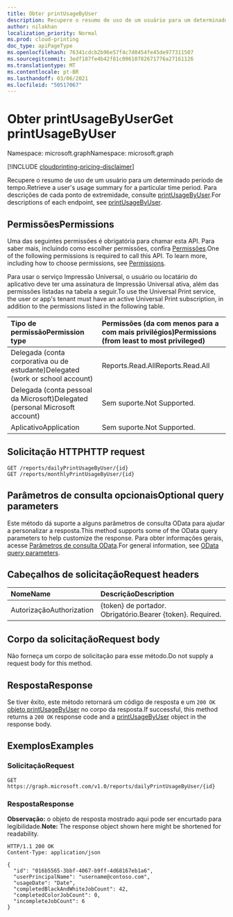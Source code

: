 ```yaml
---
title: Obter printUsageByUser
description: Recupere o resumo de uso de um usuário para um determinado período de tempo.
author: nilakhan
localization_priority: Normal
ms.prod: cloud-printing
doc_type: apiPageType
ms.openlocfilehash: 76341cdcb2b96e57f4c7d0454fe45de977311507
ms.sourcegitcommit: 3edf187fe4b42f81c09610782671776a27161126
ms.translationtype: MT
ms.contentlocale: pt-BR
ms.lasthandoff: 03/06/2021
ms.locfileid: "50517067"
---
```

# <a name="get-printusagebyuser"></a><span data-ttu-id="8d75d-103">Obter printUsageByUser</span><span class="sxs-lookup"><span data-stu-id="8d75d-103">Get printUsageByUser</span></span>
<span data-ttu-id="8d75d-104">Namespace: microsoft.graph</span><span class="sxs-lookup"><span data-stu-id="8d75d-104">Namespace: microsoft.graph</span></span>

[!INCLUDE [cloudprinting-pricing-disclaimer](../../includes/cloudprinting-pricing-disclaimer.md)]

<span data-ttu-id="8d75d-105">Recupere o resumo de uso de um usuário para um determinado período de tempo.</span><span class="sxs-lookup"><span data-stu-id="8d75d-105">Retrieve a user's usage summary for a particular time period.</span></span> <span data-ttu-id="8d75d-106">Para descrições de cada ponto de extremidade, consulte [printUsageByUser](../resources/printUsageByUser.md).</span><span class="sxs-lookup"><span data-stu-id="8d75d-106">For descriptions of each endpoint, see [printUsageByUser](../resources/printUsageByUser.md).</span></span>

## <a name="permissions"></a><span data-ttu-id="8d75d-107">Permissões</span><span class="sxs-lookup"><span data-stu-id="8d75d-107">Permissions</span></span>
<span data-ttu-id="8d75d-p102">Uma das seguintes permissões é obrigatória para chamar esta API. Para saber mais, incluindo como escolher permissões, confira [Permissões](/graph/permissions-reference).</span><span class="sxs-lookup"><span data-stu-id="8d75d-p102">One of the following permissions is required to call this API. To learn more, including how to choose permissions, see [Permissions](/graph/permissions-reference).</span></span>

<span data-ttu-id="8d75d-110">Para usar o serviço Impressão Universal, o usuário ou locatário do aplicativo deve ter uma assinatura de Impressão Universal ativa, além das permissões listadas na tabela a seguir.</span><span class="sxs-lookup"><span data-stu-id="8d75d-110">To use the Universal Print service, the user or app's tenant must have an active Universal Print subscription, in addition to the permissions listed in the following table.</span></span>

|<span data-ttu-id="8d75d-111">Tipo de permissão</span><span class="sxs-lookup"><span data-stu-id="8d75d-111">Permission type</span></span> | <span data-ttu-id="8d75d-112">Permissões (da com menos para a com mais privilégios)</span><span class="sxs-lookup"><span data-stu-id="8d75d-112">Permissions (from least to most privileged)</span></span> |
|:---------------|:--------------------------------------------|
|<span data-ttu-id="8d75d-113">Delegada (conta corporativa ou de estudante)</span><span class="sxs-lookup"><span data-stu-id="8d75d-113">Delegated (work or school account)</span></span>| <span data-ttu-id="8d75d-114">Reports.Read.All</span><span class="sxs-lookup"><span data-stu-id="8d75d-114">Reports.Read.All</span></span> |
|<span data-ttu-id="8d75d-115">Delegada (conta pessoal da Microsoft)</span><span class="sxs-lookup"><span data-stu-id="8d75d-115">Delegated (personal Microsoft account)</span></span>|<span data-ttu-id="8d75d-116">Sem suporte.</span><span class="sxs-lookup"><span data-stu-id="8d75d-116">Not Supported.</span></span>|
|<span data-ttu-id="8d75d-117">Aplicativo</span><span class="sxs-lookup"><span data-stu-id="8d75d-117">Application</span></span>|<span data-ttu-id="8d75d-118">Sem suporte.</span><span class="sxs-lookup"><span data-stu-id="8d75d-118">Not Supported.</span></span>|

## <a name="http-request"></a><span data-ttu-id="8d75d-119">Solicitação HTTP</span><span class="sxs-lookup"><span data-stu-id="8d75d-119">HTTP request</span></span>

<!-- {
  "blockType": "ignored"
}
-->
``` http
GET /reports/dailyPrintUsageByUser/{id}
GET /reports/monthlyPrintUsageByUser/{id}
```

## <a name="optional-query-parameters"></a><span data-ttu-id="8d75d-120">Parâmetros de consulta opcionais</span><span class="sxs-lookup"><span data-stu-id="8d75d-120">Optional query parameters</span></span>
<span data-ttu-id="8d75d-121">Este método dá suporte a alguns parâmetros de consulta OData para ajudar a personalizar a resposta.</span><span class="sxs-lookup"><span data-stu-id="8d75d-121">This method supports some of the OData query parameters to help customize the response.</span></span> <span data-ttu-id="8d75d-122">Para obter informações gerais, acesse [Parâmetros de consulta OData](/graph/query-parameters).</span><span class="sxs-lookup"><span data-stu-id="8d75d-122">For general information, see [OData query parameters](/graph/query-parameters).</span></span>

## <a name="request-headers"></a><span data-ttu-id="8d75d-123">Cabeçalhos de solicitação</span><span class="sxs-lookup"><span data-stu-id="8d75d-123">Request headers</span></span>
|<span data-ttu-id="8d75d-124">Nome</span><span class="sxs-lookup"><span data-stu-id="8d75d-124">Name</span></span>|<span data-ttu-id="8d75d-125">Descrição</span><span class="sxs-lookup"><span data-stu-id="8d75d-125">Description</span></span>|
|:---|:---|
|<span data-ttu-id="8d75d-126">Autorização</span><span class="sxs-lookup"><span data-stu-id="8d75d-126">Authorization</span></span>|<span data-ttu-id="8d75d-p104">{token} de portador. Obrigatório.</span><span class="sxs-lookup"><span data-stu-id="8d75d-p104">Bearer {token}. Required.</span></span>|

## <a name="request-body"></a><span data-ttu-id="8d75d-129">Corpo da solicitação</span><span class="sxs-lookup"><span data-stu-id="8d75d-129">Request body</span></span>
<span data-ttu-id="8d75d-130">Não forneça um corpo de solicitação para esse método.</span><span class="sxs-lookup"><span data-stu-id="8d75d-130">Do not supply a request body for this method.</span></span>

## <a name="response"></a><span data-ttu-id="8d75d-131">Resposta</span><span class="sxs-lookup"><span data-stu-id="8d75d-131">Response</span></span>

<span data-ttu-id="8d75d-132">Se tiver êxito, este método retornará um código de resposta e um `200 OK` [objeto printUsageByUser](../resources/printusagebyuser.md) no corpo da resposta.</span><span class="sxs-lookup"><span data-stu-id="8d75d-132">If successful, this method returns a `200 OK` response code and a [printUsageByUser](../resources/printusagebyuser.md) object in the response body.</span></span>

## <a name="examples"></a><span data-ttu-id="8d75d-133">Exemplos</span><span class="sxs-lookup"><span data-stu-id="8d75d-133">Examples</span></span>

### <a name="request"></a><span data-ttu-id="8d75d-134">Solicitação</span><span class="sxs-lookup"><span data-stu-id="8d75d-134">Request</span></span>
<!-- {
  "blockType": "request",
  "name": "get_printusagebyuser"
}
-->
``` http
GET https://graph.microsoft.com/v1.0/reports/dailyPrintUsageByUser/{id}
```

### <a name="response"></a><span data-ttu-id="8d75d-135">Resposta</span><span class="sxs-lookup"><span data-stu-id="8d75d-135">Response</span></span>
<span data-ttu-id="8d75d-136">**Observação:** o objeto de resposta mostrado aqui pode ser encurtado para legibilidade.</span><span class="sxs-lookup"><span data-stu-id="8d75d-136">**Note:** The response object shown here might be shortened for readability.</span></span>
<!-- {
  "blockType": "response",
  "truncated": true,
  "@odata.type": "microsoft.graph.printUsageByUser"
}
-->
``` http
HTTP/1.1 200 OK
Content-Type: application/json

{
  "id": "016b5565-3bbf-4067-b9ff-4d68167eb1a6",
  "userPrincipalName": "username@contoso.com",
  "usageDate": "Date",
  "completedBlackAndWhiteJobCount": 42,
  "completedColorJobCount": 0,
  "incompleteJobCount": 6
}
```


